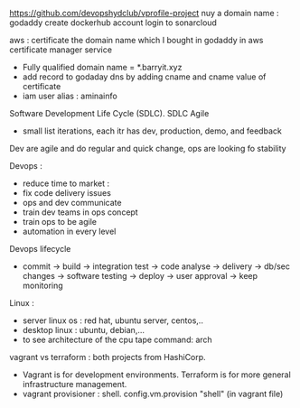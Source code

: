 https://github.com/devopshydclub/vprofile-project
nuy a domain name : godaddy
create dockerhub account
login to sonarcloud


aws : 
 certificate the domain name which I bought in godaddy in aws certificate manager service 
- Fully qualified domain name = *.barryit.xyz
- add record to godaday dns by adding cname and cname value of certificate
- iam user alias : aminainfo


Software Development Life Cycle (SDLC).
SDLC Agile 
- small list iterations, each itr has dev, production, demo, and feedback

Dev are agile and do regular and quick change, ops are looking fo stability

Devops : 
- reduce time to market :
- fix code delivery issues
- ops and dev communicate
- train dev teams in ops concept
- train ops to be agile
- automation in every level

Devops lifecycle
- commit -> build -> integration test -> code analyse -> delivery -> db/sec changes ->  software testing -> deploy -> user approval -> keep monitoring

Linux :
- server linux os : red hat, ubuntu server, centos,..
- desktop linux : ubuntu, debian,...
- to see architecture of the cpu tape command: arch

vagrant vs terraform : both projects from HashiCorp.
- Vagrant is for development environments. Terraform is for more general infrastructure management.
- vagrant provisioner : shell. config.vm.provision "shell" (in vagrant file)
